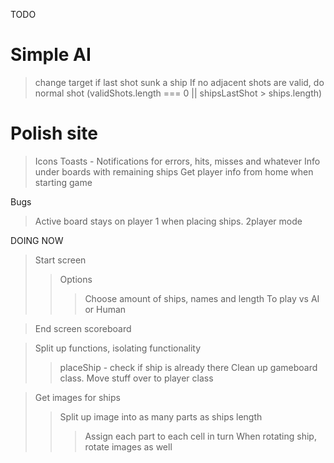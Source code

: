 TODO

# Simple AI
> change target if last shot sunk a ship
> If no adjacent shots are valid, do normal shot (validShots.length === 0 || shipsLastShot > ships.length)
# Polish site
> Icons
> Toasts - Notifications for errors, hits, misses and whatever
> Info under boards with remaining ships
> Get player info from home when starting game
> 

Bugs
> Active board stays on player 1 when placing ships. 2player mode

DOING NOW

> Start screen
>> Options
>>> Choose amount of ships, names and length
>>> To play vs AI or Human

> End screen scoreboard

> Split up functions, isolating functionality
>> placeShip - check if ship is already there
>> Clean up gameboard class. Move stuff over to player class

> Get images for ships
>> Split up image into as many parts as ships length
>>> Assign each part to each cell in turn
>>> When rotating ship, rotate images as well
